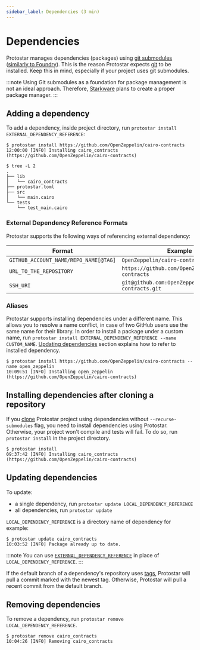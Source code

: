 ```yaml
---
sidebar_label: Dependencies (3 min)
---
```


# Dependencies

Protostar manages dependencies (packages) using [git submodules](https://git-scm.com/book/en/v2/Git-Tools-Submodules) ([similarly to Foundry](https://onbjerg.github.io/foundry-book/projects/dependencies.html)). This is the reason Protostar expects [git](https://git-scm.com/) to be installed. Keep this in mind, especially if your project uses git submodules.

:::note
Using Git submodules as a foundation for package management is not an ideal approach. Therefore, [Starkware](https://starkware.co/) plans to create a proper package manager.
:::

## Adding a dependency

To add a dependency, inside project directory, run `protostar install EXTERNAL_DEPENDENCY_REFERENCE`:

```console title="Installing a dependency from link to a repository."
$ protostar install https://github.com/OpenZeppelin/cairo-contracts
12:00:00 [INFO] Installing cairo_contracts (https://github.com/OpenZeppelin/cairo-contracts)
```


```console title="'lib' category contains the installed dependency."
$ tree -L 2
.
├── lib
│   └── cairo_contracts
├── protostar.toml
├── src
│   └── main.cairo
└── tests
    └── test_main.cairo
```

### External Dependency Reference Formats

Protostar supports the following ways of referencing external dependency:

| Format                                | Example                                           |
| ------------------------------------- | ------------------------------------------------- |
| `GITHUB_ACCOUNT_NAME/REPO_NAME[@TAG]` | `OpenZeppelin/cairo-contracts@0.1.0`              |
| `URL_TO_THE_REPOSITORY`               | `https://github.com/OpenZeppelin/cairo-contracts` |
| `SSH_URI`                             | `git@github.com:OpenZeppelin/cairo-contracts.git` |

### Aliases

Protostar supports installing dependencies under a different name. This allows you to resolve a name conflict, in case of two GitHub users use the same name for their library. In order to install a package under a custom name, run `protostar install EXTERNAL_DEPENDENCY_REFERENCE --name CUSTOM_NAME`. [Updating dependencies](#updating-dependencies) section explains how to refer to installed dependency.

```console title="Installing a dependency under different name."
$ protostar install https://github.com/OpenZeppelin/cairo-contracts --name open_zeppelin
10:09:51 [INFO] Installing open_zeppelin (https://github.com/OpenZeppelin/cairo-contracts)
```

## Installing dependencies after cloning a repository

If you [clone](https://git-scm.com/docs/git-clone) Protostar project using dependencies without `--recurse-submodules` flag, you need to install dependencies using Protostar. Otherwise, your project won't compile and tests will fail. To do so, run `protostar install` in the project directory.

```console title="Protostar will install all submodules from the dependencies directory."
$ protostar install
09:37:42 [INFO] Installing cairo_contracts (https://github.com/OpenZeppelin/cairo-contracts)
```


## Updating dependencies

To update:

- a single dependency, run `protostar update LOCAL_DEPENDENCY_REFERENCE`
- all dependencies, run `protostar update`

`LOCAL_DEPENDENCY_REFERENCE` is a directory name of dependency for example:

```console title="Updating a previously installed dependency."
$ protostar update cairo_contracts
10:03:52 [INFO] Package already up to date.
```

:::note
You can use [`EXTERNAL_DEPENDENCY_REFERENCE`](#external-dependency-reference-formats) in place of `LOCAL_DEPENDENCY_REFERENCE`.
:::

If the default branch of a dependency's repository uses [tags](https://git-scm.com/book/en/v2/Git-Basics-Tagging), Protostar will pull a commit marked with the newest tag. Otherwise, Protostar will pull a recent commit from the default branch.


## Removing dependencies

To remove a dependency, run `protostar remove LOCAL_DEPENDENCY_REFERENCE`.
```console title="Removing a dependency."
$ protostar remove cairo_contracts
10:04:26 [INFO] Removing cairo_contracts
```
